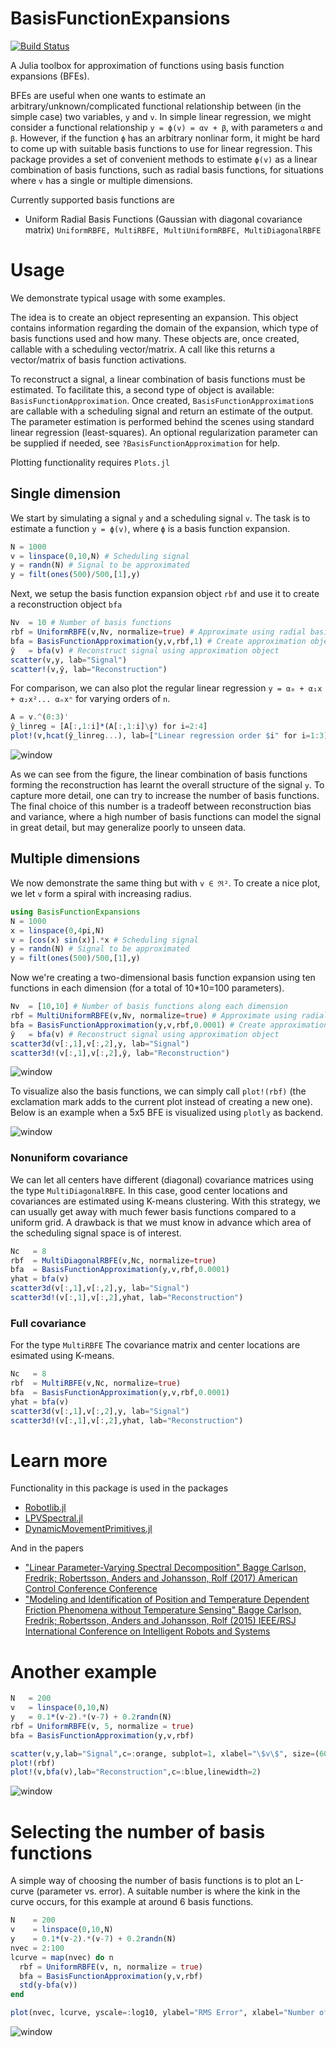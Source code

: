 # BasisFunctionExpansions

[![Build Status](https://travis-ci.org/baggepinnen/BasisFunctionExpansions.jl.svg?branch=master)](https://travis-ci.org/baggepinnen/BasisFunctionExpansions.jl)

A Julia toolbox for approximation of functions using basis function expansions (BFEs).

BFEs are useful when one wants to estimate an arbitrary/unknown/complicated functional relationship between (in the simple case) two variables, `y` and `v`. In simple linear regression, we might consider a functional relationship `y = ϕ(v) = αv + β`, with parameters `α` and `β`. However, if the function `ϕ` has an arbitrary nonlinar form, it might be hard to come up with suitable basis functions to use for linear regression. This package provides a set of convenient methods to estimate `ϕ(v)` as a linear combination of basis functions, such as radial basis functions, for situations where `v` has a single or multiple dimensions.

Currently supported basis functions are
* Uniform Radial Basis Functions (Gaussian with diagonal covariance matrix) `UniformRBFE, MultiRBFE, MultiUniformRBFE, MultiDiagonalRBFE`




# Usage
We demonstrate typical usage with some examples.

The idea is to create an object representing an expansion. This object contains information regarding the domain of the expansion, which type of basis functions used and how many. These objects are, once created, callable with a scheduling vector/matrix. A call like this returns a vector/matrix of basis function activations.

To reconstruct a signal, a linear combination of basis functions must be estimated. To facilitate this, a second type of object is available: `BasisFunctionApproximation`. Once created, `BasisFunctionApproximation`s are callable with a scheduling signal and return an estimate of the output. The parameter estimation is performed behind the scenes using standard linear regression (least-squares). An optional regularization parameter can be supplied if needed, see `?BasisFunctionApproximation` for help.

Plotting functionality requires `Plots.jl`

## Single dimension
We start by simulating a signal `y` and a scheduling signal `v`. The task is to estimate a function `y = ϕ(v)`, where `ϕ` is a basis function expansion.
```julia
N = 1000
v = linspace(0,10,N) # Scheduling signal
y = randn(N) # Signal to be approximated
y = filt(ones(500)/500,[1],y)
```

Next, we setup the basis function expansion object `rbf` and use it to create a reconstruction object `bfa`
```julia
Nv  = 10 # Number of basis functions
rbf = UniformRBFE(v,Nv, normalize=true) # Approximate using radial basis functions with constant width
bfa = BasisFunctionApproximation(y,v,rbf,1) # Create approximation object
ŷ   = bfa(v) # Reconstruct signal using approximation object
scatter(v,y, lab="Signal")
scatter!(v,ŷ, lab="Reconstruction")
```

For comparison, we can also plot the regular linear regression `y = α₀ + α₁x + α₂x²... αₙxⁿ` for varying orders of `n`.

```julia
A = v.^(0:3)'
ŷ_linreg = [A[:,1:i]*(A[:,1:i]\y) for i=2:4]
plot!(v,hcat(ŷ_linreg...), lab=["Linear regression order $i" for i=1:3]')
```
![window](figs/onedim.png)

As we can see from the figure, the linear combination of basis functions forming the reconstruction has learnt the overall structure of the signal `y`. To capture more detail, one can try to increase the number of basis functions. The final choice of this number is a tradeoff between reconstruction bias and variance, where a high number of basis functions can model the signal in great detail, but may generalize poorly to unseen data.


## Multiple dimensions
We now demonstrate the same thing but with `v ∈ ℜ²`. To create a nice plot, we let `v` form a spiral with increasing radius.
```julia
using BasisFunctionExpansions
N = 1000
x = linspace(0,4pi,N)
v = [cos(x) sin(x)].*x # Scheduling signal
y = randn(N) # Signal to be approximated
y = filt(ones(500)/500,[1],y)
```

Now we're creating a two-dimensional basis function expansion using ten functions in each dimension (for a total of 10*10=100 parameters).
```julia
Nv  = [10,10] # Number of basis functions along each dimension
rbf = MultiUniformRBFE(v,Nv, normalize=true) # Approximate using radial basis functions with constant width (Not isotropic, but all functions have the same diagonal covariance matrix)
bfa = BasisFunctionApproximation(y,v,rbf,0.0001) # Create approximation object
ŷ   = bfa(v) # Reconstruct signal using approximation object
scatter3d(v[:,1],v[:,2],y, lab="Signal")
scatter3d!(v[:,1],v[:,2],ŷ, lab="Reconstruction")
```
![window](figs/multidim.gif)

To visualize also the basis functions, we can simply call `plot!(rbf)` (the exclamation mark adds to the current plot instead of creating a new one).
Below is an example when a 5x5 BFE is visualized using `plotly` as backend.

![window](figs/multibase.png)


### Nonuniform covariance
We can let all centers have different (diagonal) covariance matrices using the type `MultiDiagonalRBFE`. In this case, good center locations and covariances are estimated using K-means clustering. With this strategy, we can usually get away with much fewer basis functions compared to a uniform grid. A drawback is that we must know in advance which area of the scheduling signal space is of interest.
```julia
Nc   = 8
rbf  = MultiDiagonalRBFE(v,Nc, normalize=true)
bfa  = BasisFunctionApproximation(y,v,rbf,0.0001)
yhat = bfa(v)
scatter3d(v[:,1],v[:,2],y, lab="Signal")
scatter3d!(v[:,1],v[:,2],yhat, lab="Reconstruction")
```

### Full covariance
For the type `MultiRBFE` The covariance matrix and center locations are esimated using K-means.
```julia
Nc   = 8
rbf  = MultiRBFE(v,Nc, normalize=true)
bfa  = BasisFunctionApproximation(y,v,rbf,0.0001)
yhat = bfa(v)
scatter3d(v[:,1],v[:,2],y, lab="Signal")
scatter3d!(v[:,1],v[:,2],yhat, lab="Reconstruction")
```

# Learn more
Functionality in this package is used in the packages
* [Robotlib.jl](https://github.com/baggepinnen/Robotlib.jl)
* [LPVSpectral.jl](https://github.com/baggepinnen/LPVSpectral.jl)
* [DynamicMovementPrimitives.jl](https://github.com/baggepinnen/DynamicMovementPrimitives.jl)

And in the papers
* ["Linear Parameter-Varying Spectral Decomposition"
Bagge Carlson, Fredrik; Robertsson, Anders and Johansson, Rolf
(2017) American Control Conference Conference](http://lup.lub.lu.se/record/ac32368e-e199-44ff-b76a-36668ac7d595)
* ["Modeling and Identification of Position and Temperature Dependent Friction Phenomena without Temperature Sensing"
Bagge Carlson, Fredrik; Robertsson, Anders and Johansson, Rolf
(2015) IEEE/RSJ International Conference on Intelligent Robots and Systems](http://lup.lub.lu.se/record/7613758)



# Another example

```julia
N   = 200
v   = linspace(0,10,N)
y   = 0.1*(v-2).*(v-7) + 0.2randn(N)
rbf = UniformRBFE(v, 5, normalize = true)
bfa = BasisFunctionApproximation(y,v,rbf)

scatter(v,y,lab="Signal",c=:orange, subplot=1, xlabel="\$v\$", size=(600,300))
plot!(rbf)
plot!(v,bfa(v),lab="Reconstruction",c=:blue,linewidth=2)
```
![window](figs/singlebase.png)

# Selecting the number of basis functions
A simple way of choosing the number of basis functions is to plot an L-curve (parameter vs. error). A suitable number is where the kink in the curve occurs, for this example at around 6 basis functions.
```julia
N    = 200
v    = linspace(0,10,N)
y    = 0.1*(v-2).*(v-7) + 0.2randn(N)
nvec = 2:100
lcurve = map(nvec) do n
  rbf = UniformRBFE(v, n, normalize = true)
  bfa = BasisFunctionApproximation(y,v,rbf)
  std(y-bfa(v))
end

plot(nvec, lcurve, yscale=:log10, ylabel="RMS Error", xlabel="Number of basis functions")
```
![window](figs/lcurve.png)
